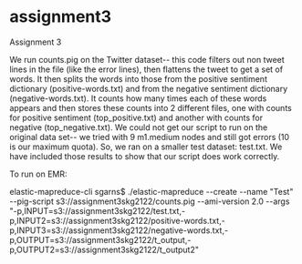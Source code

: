assignment3
===========

Assignment 3

We run counts.pig on the Twitter dataset-- this code filters out non tweet lines in the file (like the error lines), then flattens the tweet to get a set of words.
It then splits the words into those from the positive sentiment dictionary (positive-words.txt) and from the negative sentiment dictionary (negative-words.txt).
It counts how many times each of these words appears and then stores these counts into 2 different files, one with counts for positive sentiment (top_positive.txt) and another with counts for negative (top_negative.txt).
We could not get our script to run on the original data set-- we tried with 9 m1.medium nodes and still got errors (10 is our maximum quota). So, we ran on a smaller test dataset: test.txt. We have included those results to show that our script does work correctly.

To run on EMR:

elastic-mapreduce-cli sgarns$ ./elastic-mapreduce --create --name "Test" --pig-script s3://assignment3skg2122/counts.pig --ami-version 2.0 --args "-p,INPUT=s3://assignment3skg2122/test.txt,-p,INPUT2=s3://assignment3skg2122/positive-words.txt,-p,INPUT3=s3://assignment3skg2122/negative-words.txt,-p,OUTPUT=s3://assignment3skg2122/t_output,-p,OUTPUT2=s3://assignment3skg2122/t_output2"
